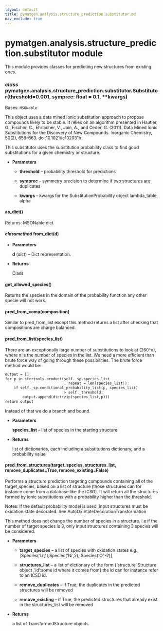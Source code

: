 ```yaml
---
layout: default
title: pymatgen.analysis.structure_prediction.substitutor.md
nav_exclude: true
---
```


# pymatgen.analysis.structure_prediction.substitutor module

This module provides classes for predicting new structures from existing ones.


### _class_ pymatgen.analysis.structure_prediction.substitutor.Substitutor(threshold=0.001, symprec: float = 0.1, \*\*kwargs)
Bases: `MSONable`

This object uses a data mined ionic substitution approach to propose
compounds likely to be stable. It relies on an algorithm presented in
Hautier, G., Fischer, C., Ehrlacher, V., Jain, A., and Ceder, G. (2011).
Data Mined Ionic Substitutions for the Discovery of New Compounds.
Inorganic Chemistry, 50(2), 656-663. doi:10.1021/ic102031h.

This substitutor uses the substitution probability class to
find good substitutions for a given chemistry or structure.


* **Parameters**


    * **threshold** – probability threshold for predictions


    * **symprec** – symmetry precision to determine if two structures
    are duplicates


    * **kwargs** – kwargs for the SubstitutionProbability object
    lambda_table, alpha



#### as_dict()
Returns: MSONable dict.


#### _classmethod_ from_dict(d)

* **Parameters**

    **d** (*dict*) – Dict representation.



* **Returns**

    Class



#### get_allowed_species()
Returns the species in the domain of the probability function
any other specie will not work.


#### pred_from_comp(composition)
Similar to pred_from_list except this method returns a list after
checking that compositions are charge balanced.


#### pred_from_list(species_list)
There are an exceptionally large number of substitutions to
look at (260^n), where n is the number of species in the
list. We need a more efficient than brute force way of going
through these possibilities. The brute force method would be:

```default
output = []
for p in itertools.product(self._sp.species_list
                           , repeat = len(species_list)):
    if self._sp.conditional_probability_list(p, species_list)
                           > self._threshold:
        output.append(dict(zip(species_list,p)))
return output
```

Instead of that we do a branch and bound.


* **Parameters**

    **species_list** – list of species in the starting structure



* **Returns**

    list of dictionaries, each including a substitutions
    dictionary, and a probability value



#### pred_from_structures(target_species, structures_list, remove_duplicates=True, remove_existing=False)
Performs a structure prediction targeting compounds containing all of
the target_species, based on a list of structure (those structures
can for instance come from a database like the ICSD). It will return
all the structures formed by ionic substitutions with a probability
higher than the threshold.

Notes:
If the default probability model is used, input structures must
be oxidation state decorated. See AutoOxiStateDecorationTransformation

This method does not change the number of species in a structure. i.e
if the number of target species is 3, only input structures containing
3 species will be considered.


* **Parameters**


    * **target_species** – a list of species with oxidation states
    e.g., [Species(‘Li’,1),Species(‘Ni’,2), Species(‘O’,-2)]


    * **structures_list** – a list of dictionary of the form {‘structure’:Structure object
    ,’id’:some id where it comes from}
    the id can for instance refer to an ICSD id.


    * **remove_duplicates** – if True, the duplicates in the predicted structures will
    be removed


    * **remove_existing** – if True, the predicted structures that already exist in the
    structures_list will be removed



* **Returns**

    a list of TransformedStructure objects.